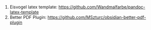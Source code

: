 1. Eisvogel latex template: https://github.com/Wandmalfarbe/pandoc-latex-template
2. Better PDF Plugin: https://github.com/MSzturc/obsidian-better-pdf-plugin